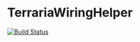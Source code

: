 # TerrariaWiringHelper

[![Build Status](https://github.com/putianyi889/TerrariaWiringHelper.jl/actions/workflows/CI.yml/badge.svg?branch=master)](https://github.com/putianyi889/TerrariaWiringHelper.jl/actions/workflows/CI.yml?query=branch%3Amaster)
